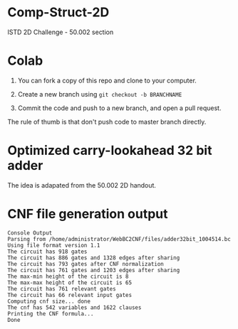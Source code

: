 # Comp-Struct-2D
ISTD 2D Challenge - 50.002 section

# Colab

1. You can fork a copy of this repo and clone to your computer. 

2. Create a new branch using `git checkout -b BRANCHNAME`

3. Commit the code and push to a new branch, and open a pull request.

The rule of thumb is that don't push code to master branch directly.


# Optimized carry-lookahead 32 bit adder

The idea is adapated from the 50.002 2D handout.

# CNF file generation output

```
Console Output
Parsing from /home/administrator/WebBC2CNF/files/adder32bit_1004514.bc
Using file format version 1.1
The circuit has 918 gates
The circuit has 886 gates and 1328 edges after sharing
The circuit has 793 gates after CNF normalization
The circuit has 761 gates and 1203 edges after sharing
The max-min height of the circuit is 8
The max-max height of the circuit is 65
The circuit has 761 relevant gates
The circuit has 66 relevant input gates
Computing cnf size... done
The cnf has 542 variables and 1622 clauses
Printing the CNF formula...
Done
```

